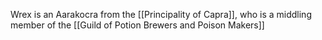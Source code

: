 Wrex is an Aarakocra from the [[Principality of Capra]], who is a middling member of the [[Guild of Potion Brewers and Poison Makers]]